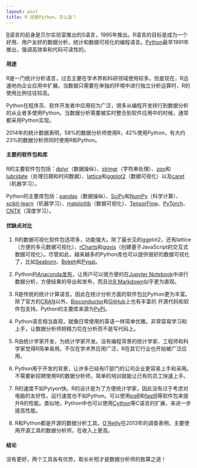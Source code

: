 ```yaml
---
layout: post
title: R 还是Python，怎么选？
---
```


[R](https://www.r-project.org/)语言的前身是贝尔实验室推出的S语言，1995年推出。R语言的目标是成为一个好用、用户友好的数据分析，统计和数据可视化的编程语言。[Python](https://www.python.org/)最早1991年推出，强调高效率和代码可读性的。



#### 用途

 R是一门统计分析语言，过去主要在学术界和科研领域使用较多。但是现在，R迅速地向企业应用中扩展。当数据只需要在单独的环境中进行独立分析运算时，R的使用比例往往较高。

 Python在程序员、软件开发者中应用较为广泛，很多从编程开发转行到数据分析的从业者多使用Python。当数据分析需要被实时整合到软件应用中的时候，通常都采用Python实现。

 2014年的统计数据表明，58%的数据分析师使用R，42%使用Python，有大约23%的数据分析师同时使用R和Python。

#### 主要的软件包和库

 R的主要软件包包括：[dplyr](https://dplyr.tidyverse.org/)（数据操纵）、[stringr](https://www.rdocumentation.org/packages/stringr)（字符串处理）、[zoo](https://www.rdocumentation.org/packages/zoo)和[lubridate](https://lubridate.tidyverse.org/)（处理日期和时间数据）、[lattice](https://www.rdocumentation.org/packages/lattice)和[ggplot2](https://ggplot2.tidyverse.org/)（数据可视化）以及[caret](http://caret.r-forge.r-project.org/)（机器学习）。

 Python的主要库包括：[pandas](https://pandas.pydata.org/)（数据操纵）、[SciPy](https://www.scipy.org/)和[NumPy](http://www.numpy.org/)（科学计算）、[scikit-learn](http://scikit-learn.org/)（机器学习）、[matplotlib](https://matplotlib.org/)（数据可视化）、[TensorFlow](https://www.tensorflow.org/)、[PyTorch](https://pytorch.org/)、[CNTK](https://www.microsoft.com/en-us/cognitive-toolkit/)（深度学习）。

#### 优缺点对比

 1. R的数据可视化软件包选项多，功能强大。除了最长见的ggplot2，还有lattice（方便的多元数据可视化）、[rCharts](https://ramnathv.github.io/rCharts/)和[ggvis](https://ggvis.rstudio.com/)（创建基于JavaScript的交互式数据可视化）。尽管如此，越来越多的Python库也可以提供很好的数据可视化了，比如[Seaborn](https://seaborn.pydata.org/)、[Bokeh](https://bokeh.pydata.org/)和[Pygal](http://pygal.org/en/stable/)。

 2. Python的[Anaconda发布](https://www.anaconda.com/)，让用户可以很方便的在[Jupyter Notebook](http://jupyter.org/)中进行数据分析，方便结果的导出和发布，而且比[R Markdown](https://rmarkdown.rstudio.com/)似乎更为直观。

 3. R是传统的统计计算语言。因此在统计分析方面的软件包比Python更为丰富。除了官方的[CRAN](https://cran.r-project.org/)以外，[Bioconductor](https://www.bioconductor.org/)和[GitHub](https://github.com/)上也有丰富的  开源代码和软件包支持。Python的主要库来源为[PyPI](https://pypi.org/)。

 4. Python语言相当直观，就像日常使用的英语一样简单优雅。非常容易学习和上手，让数据分析师把精力花在分析而不是写代码上。

 5. R由统计学家开发，为统计学家开发。没有编程背景的统计学家、工程师和科学家觉得R简单易用。不仅在学术界应用广泛，R在其它行业也开始被广泛应用。

 6. Python用于开发的背景，让许多已经有IT部门的公司企业更容易上手和采用。不需要新招聘使用R的数据分析师，简单的培训就能让已有的员工快速上手。

 7. R的速度不如Pytyon快。R的设计是为了方便统计学家，因此没有过于考虑对电脑的友好性，运行速度也不如Python。可以使用[pqR](www.pqr-project.org/)和[fastR](https://www.rdocumentation.org/packages/fastR)等软件包来提升R的性能。类似地，Python中也可以使用[Cython](http://cython.org/)等C语言的扩展，来进一步提高性能。

 8. R和Python都是开源的数据分析工具。[O'Reilly](https://www.oreilly.com/)在2013年的调查表明，主要使用开源工具的数据分析师，在收入上更高。

#### 结论

没有更好，两个工具各有优势，取长补短才是数据分析师的胜算之道！
